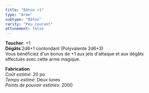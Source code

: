 ```yaml
---
title: "Bâton +1"
type: "Arme"
subtype: "Bâton"
rarity: "Peu courant"
attunement: false
---
```

**Toucher**: +1  
**Dégâts**:2d6+1 contondant (Polyvalente 2d6+3)  
Vous bénéficiez d'un bonus de +1 aux jets d'attaque et aux dégâts effectués avec cette arme magique.  

**Fabrication**  
*Coût estimé*: 20 po  
*Temps estimé*: Deux lunes  
*Points de pouvoir estimés*: 2000  

